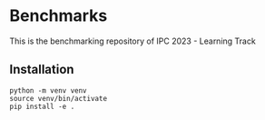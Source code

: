 # Benchmarks
This is the benchmarking repository of IPC 2023 - Learning Track

## Installation

```shell
python -m venv venv
source venv/bin/activate
pip install -e .
```

